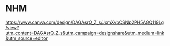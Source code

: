 # NHM

https://www.canva.com/design/DAGAsrQ_Z_s/JxmXvbCSNp2PH5AGQ119Lg/view?utm_content=DAGAsrQ_Z_s&utm_campaign=designshare&utm_medium=link&utm_source=editor